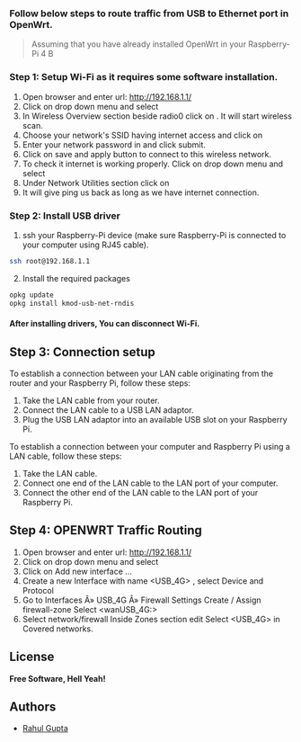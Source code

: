 ### Follow below steps to route traffic from USB to Ethernet port in OpenWrt.

> Assuming that you have already installed OpenWrt in your Raspberry-Pi 4 B

### Step 1: Setup Wi-Fi as it requires some software installation.
1. Open browser and enter url: http://192.168.1.1/
2. Click on drop down menu <Network> and select <Wireless>
3. In Wireless Overview section beside radio0 click on <scan>. It will start wireless scan.
4. Choose your network's SSID having internet access and click on <Join Network>
5. Enter your network password in <WPA passphrase> and click submit.
6. Click on save and apply button to connect to this wireless network.
7. To check it internet is working properly. Click on drop down menu <Network> and select <Diagnostics>
8. Under Network Utilities section click on <ping>
9. It will give ping us back as long as we have internet connection.

### Step 2: Install USB driver
1. ssh your Raspberry-Pi device (make sure Raspberry-Pi is connected to your computer using RJ45 cable). 
```sh
ssh root@192.168.1.1
```
2. Install the required packages
```sh
opkg update
opkg install kmod-usb-net-rndis
```
#### After installing drivers, You can disconnect Wi-Fi.

## Step 3: Connection setup
To establish a connection between your LAN cable originating from the router and your Raspberry Pi, follow these steps:
1. Take the LAN cable from your router.
2. Connect the LAN cable to a USB LAN adaptor.
3. Plug the USB LAN adaptor into an available USB slot on your Raspberry Pi.

To establish a connection between your computer and Raspberry Pi using a LAN cable, follow these steps:

1. Take the LAN cable.
2. Connect one end of the LAN cable to the LAN port of your computer.
3. Connect the other end of the LAN cable to the LAN port of your Raspberry Pi.

## Step 4: OPENWRT Traffic Routing
1. Open browser and enter url: http://192.168.1.1/
2. Click on drop down menu <Network> and select <Interfaces>
3. Click on Add new interface ...
4. Create a new Interface with name <USB_4G> , select Device <eth1> and Protocol <DHCP client>
6. Go to Interfaces Â» USB_4G Â» Firewall Settings
   Create / Assign firewall-zone
   Select <wanUSB_4G:> 
7. Select network/firewall 
   Inside Zones section
   edit <wan>
   Select <USB_4G> in Covered networks. 


## License
**Free Software, Hell Yeah!**

## Authors
- [Rahul Gupta](https://github.com/rahulelex)
